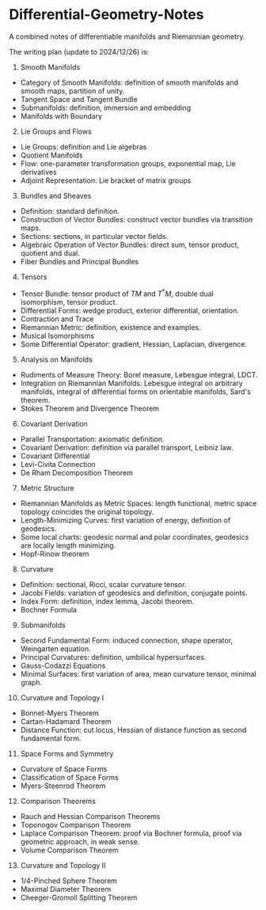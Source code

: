 # Differential-Geometry-Notes
A combined notes of differentiable manifolds and Riemannian geometry.

The writing plan (update to 2024/12/26) is:

1. Smooth Manifolds
  - Category of Smooth Manifolds: definition of smooth manifolds and smooth maps, partition of unity.
  - Tangent Space and Tangent Bundle
  - Submanifolds: definition, immersion and embedding
  - Manifolds with Boundary
2. Lie Groups and Flows
  - Lie Groups: definition and Lie algebras
  - Quotient Manifolds
  - Flow: one-parameter transformation groups, exponential map, Lie derivatives
  - Adjoint Representation: Lie bracket of matrix groups
3. Bundles and Sheaves
  - Definition: standard definition.
  - Construction of Vector Bundles: construct vector bundles via transition maps.
  - Sections: sections, in particular vector fields.
  - Algebraic Operation of Vector Bundles: direct sum, tensor product, quotient and dual.
  - Fiber Bundles and Principal Bundles
4. Tensors
  - Tensor Bundle: tensor product of $TM$ and $T^*M$, double dual isomorphism, tensor product.
  - Differential Forms: wedge product, exterior differential, orientation.
  - Contraction and Trace
  - Riemannian Metric: definition, existence and examples.
  - Musical Isomorphisms
  - Some Differential Operator: gradient, Hessian, Laplacian, divergence.
5. Analysis on Manifolds
  - Rudiments of Measure Theory: Borel measure, Lebesgue integral, LDCT.
  - Integration on Riemannian Manifolds: Lebesgue integral on arbitrary manifolds,  integral of differential forms on orientable manifolds, Sard's theorem.
  - Stokes Theorem and Divergence Theorem
6. Covariant Derivation
  - Parallel Transportation: axiomatic definition.
  - Covariant Derivation: definition via parallel transport, Leibniz law.
  - Covariant Differential
  - Levi-Civita Connection
  - De Rham Decomposition Theorem
7. Metric Structure
  - Riemannian Manifolds as Metric Spaces: length functional, metric space topology coincides the original topology.
  - Length-Minimizing Curves: first variation of energy, definition of geodesics.
  - Some local charts: geodesic normal and polar coordinates, geodesics are locally length minimizing.
  - Hopf-Rinow theorem
8. Curvature
  - Definition: sectional, Ricci, scalar curvature tensor.
  - Jacobi Fields: variation of geodesics and definition, conjugate points.
  - Index Form: definition, index lemma, Jacobi theorem.
  - Bochner Formula
9. Submanifolds
  - Second Fundamental Form: induced connection, shape operator, Weingarten equation.
  - Principal Curvatures: definition, umbilical hypersurfaces.
  - Gauss-Codazzi Equations
  - Minimal Surfaces: first variation of area, mean curvature tensor, minimal graph.
10. Curvature and Topology I
  - Bonnet-Myers Theorem
  - Cartan-Hadamard Theorem
  - Distance Function: cut locus, Hessian of distance function as second fundamental form.
11. Space Forms and Symmetry
  - Curvature of Space Forms
  - Classification of Space Forms
  - Myers-Steenrod Theorem
12. Comparison Theorems
  - Rauch and Hessian Comparison Theorems
  - Toponogov Comparison Theorem
  - Laplace Comparison Theorem: proof via Bochner formula, proof via geometric approach, in weak sense.
  - Volume Comparison Theorem
13. Curvature and Topology II
  - $1/4$-Pinched Sphere Theorem
  - Maximal Diameter Theorem
  - Cheeger-Gromoll Splitting Theorem